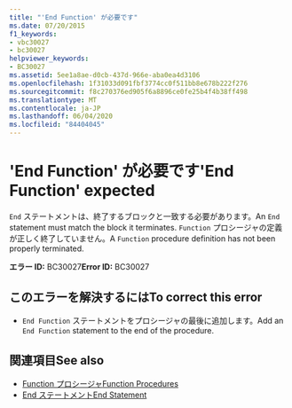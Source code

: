 ```yaml
---
title: "'End Function' が必要です"
ms.date: 07/20/2015
f1_keywords:
- vbc30027
- bc30027
helpviewer_keywords:
- BC30027
ms.assetid: 5ee1a8ae-d0cb-437d-966e-aba0ea4d3106
ms.openlocfilehash: 1f31033d091fbf3774cc0f511bb8e678b222f276
ms.sourcegitcommit: f8c270376ed905f6a8896ce0fe25b4f4b38ff498
ms.translationtype: MT
ms.contentlocale: ja-JP
ms.lasthandoff: 06/04/2020
ms.locfileid: "84404045"
---
```

# <a name="end-function-expected"></a><span data-ttu-id="58cfb-102">'End Function' が必要です</span><span class="sxs-lookup"><span data-stu-id="58cfb-102">'End Function' expected</span></span>
<span data-ttu-id="58cfb-103">`End` ステートメントは、終了するブロックと一致する必要があります。</span><span class="sxs-lookup"><span data-stu-id="58cfb-103">An `End` statement must match the block it terminates.</span></span> <span data-ttu-id="58cfb-104">`Function` プロシージャの定義が正しく終了していません。</span><span class="sxs-lookup"><span data-stu-id="58cfb-104">A `Function` procedure definition has not been properly terminated.</span></span>  
  
 <span data-ttu-id="58cfb-105">**エラー ID:** BC30027</span><span class="sxs-lookup"><span data-stu-id="58cfb-105">**Error ID:** BC30027</span></span>  
  
## <a name="to-correct-this-error"></a><span data-ttu-id="58cfb-106">このエラーを解決するには</span><span class="sxs-lookup"><span data-stu-id="58cfb-106">To correct this error</span></span>  
  
- <span data-ttu-id="58cfb-107">`End Function` ステートメントをプロシージャの最後に追加します。</span><span class="sxs-lookup"><span data-stu-id="58cfb-107">Add an `End Function` statement to the end of the procedure.</span></span>  
  
## <a name="see-also"></a><span data-ttu-id="58cfb-108">関連項目</span><span class="sxs-lookup"><span data-stu-id="58cfb-108">See also</span></span>

- [<span data-ttu-id="58cfb-109">Function プロシージャ</span><span class="sxs-lookup"><span data-stu-id="58cfb-109">Function Procedures</span></span>](../programming-guide/language-features/procedures/function-procedures.md)
- [<span data-ttu-id="58cfb-110">End ステートメント</span><span class="sxs-lookup"><span data-stu-id="58cfb-110">End Statement</span></span>](../language-reference/statements/end-statement.md)
